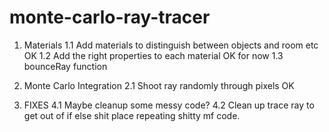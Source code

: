 # monte-carlo-ray-tracer

1. Materials
   1.1 Add materials to distinguish between objects and room etc OK
   1.2 Add the right properties to each material OK for now
   1.3 bounceRay function

2. Monte Carlo Integration
   2.1 Shoot ray randomly through pixels OK

3. FIXES
   4.1 Maybe cleanup some messy code?
   4.2 Clean up trace ray to get out of if else shit place repeating shitty mf code.
